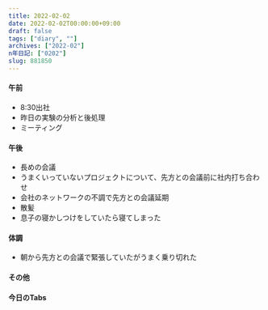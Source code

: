 ```yaml
---
title: 2022-02-02
date: 2022-02-02T00:00:00+09:00
draft: false
tags: ["diary", ""]
archives: ["2022-02"]
n年日記: ["0202"]
slug: 881850
---
```

#### 午前
- 8:30出社
- 昨日の実験の分析と後処理
- ミーティング
#### 午後
- 長めの会議
- うまくいっていないプロジェクトについて、先方との会議前に社内打ち合わせ
- 会社のネットワークの不調で先方との会議延期
- 散髪
- 息子の寝かしつけをしていたら寝てしまった
#### 体調
- 朝から先方との会議で緊張していたがうまく乗り切れた
#### その他
#### 今日のTabs